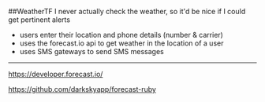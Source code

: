 ##WeatherTF
I never actually check the weather, so it'd be nice if I could get pertinent alerts

- users enter their location and phone details (number & carrier)
- uses the forecast.io api to get weather in the location of a user
- uses SMS gateways to send SMS messages

------------
https://developer.forecast.io/

https://github.com/darkskyapp/forecast-ruby
